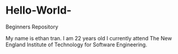 # Hello-World-
Beginners Repository

My name is ethan tran. I am 22 years old I currently attend The New England Institute of Technology for Software Engineering.
